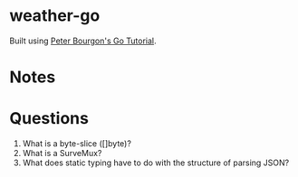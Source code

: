 # weather-go
Built using [Peter Bourgon's Go Tutorial](http://howistart.org/posts/go/1/index.html#a-new-project).

# Notes
 

# Questions
1. What is a byte-slice ([]byte)?
2. What is a SurveMux?
3. What does static typing have to do with the structure of parsing JSON?

